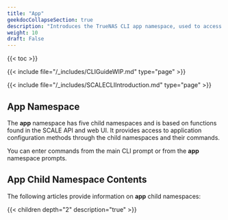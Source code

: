 ```yaml
---
title: "App"
geekdocCollapseSection: true
description: "Introduces the TrueNAS CLI app namespace, used to access child namespaces and commands including catalog, chart_release, container, docker, and kubernetes." 
weight: 10
draft: False
---
```


{{< toc >}}


{{< include file="/_includes/CLIGuideWIP.md" type="page" >}}

{{< include file="/_includes/SCALECLIIntroduction.md" type="page" >}}

## App Namespace

The **app** namespace has five child namespaces and is based on functions found in the SCALE API and web UI. 
It provides access to application configuration methods through the child namespaces and their commands.

You can enter commands from the main CLI prompt or from the **app** namespace prompts.

## App Child Namespace Contents
The following articles provide information on **app** child namespaces:

{{< children depth="2" description="true" >}}

